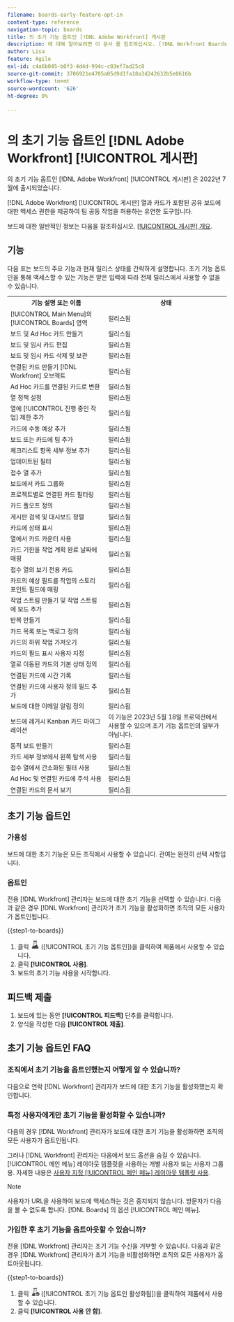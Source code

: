 ```yaml
---
filename: boards-early-feature-opt-in
content-type: reference
navigation-topic: boards
title: 의 초기 기능 옵트인 [!DNL Adobe Workfront] 게시판
description: 에 대해 알아보려면 이 문서 를 참조하십시오. [!DNL Workfront Boards] 초기 기능 옵트인.
author: Lisa
feature: Agile
exl-id: c4a6b045-b0f3-4d4d-994c-c03ef7ad25c8
source-git-commit: 3706921e4705a05d9d1fa18a3d242632b5e0616b
workflow-type: tm+mt
source-wordcount: '626'
ht-degree: 0%

---
```


# 의 초기 기능 옵트인 [!DNL Adobe Workfront] [!UICONTROL 게시판]

의 초기 기능 옵트인 [!DNL Adobe Workfront] [!UICONTROL 게시판] 은 2022년 7월에 출시되었습니다.

[!DNL Adobe Workfront] [!UICONTROL 게시판] 열과 카드가 포함된 공유 보드에 대한 액세스 권한을 제공하여 팀 공동 작업을 허용하는 유연한 도구입니다.

보드에 대한 일반적인 정보는 다음을 참조하십시오. [[!UICONTROL 게시판] 개요](/help/quicksilver/agile/boards-overview.md).

## 기능

다음 표는 보드의 주요 기능과 현재 릴리스 상태를 간략하게 설명합니다. 초기 기능 옵트인을 통해 액세스할 수 있는 기능은 받은 입력에 따라 전체 릴리스에서 사용할 수 없을 수 있습니다.

<table style="table-layout:auto"> 
 <tbody> 
  <tr> 
   <th><strong>기능 설명 또는 이름</strong></th>
   <th><strong>상태</strong></th> 
  </tr>
  <tr>
   <td>[!UICONTROL Main Menu]의 [!UICONTROL Boards] 영역</td>
   <td>릴리스됨</td>
  </tr>
    <tr>
   <td>보드 및 Ad Hoc 카드 만들기</td>
   <td>릴리스됨</td>
  </tr>
  <tr>
   <td>보드 및 임시 카드 편집</td>
   <td>릴리스됨</td>
  </tr>
  <tr>
   <td>보드 및 임시 카드 삭제 및 보관</td>
   <td>릴리스됨</td>
  </tr>
  <tr>
   <td>연결된 카드 만들기 [!DNL Workfront] 오브젝트</td>
   <td>릴리스됨</td>
  </tr>
  <tr>
   <td>Ad Hoc 카드를 연결된 카드로 변환</td>
   <td>릴리스됨</td>
  </tr>
  <tr>
   <td>열 정책 설정</td>
   <td>릴리스됨</td>
  </tr>
  <tr>
   <td>열에 [!UICONTROL 진행 중인 작업] 제한 추가</td>
   <td>릴리스됨</td>
  </tr>
  <tr>
   <td>카드에 수동 예상 추가</td>
   <td>릴리스됨</td>
  </tr>
  <tr>
   <td>보드 또는 카드에 팀 추가</td>
   <td>릴리스됨</td>
  </tr>
  <tr>
   <td>체크리스트 항목 세부 정보 추가</td>
   <td>릴리스됨</td>
  </tr>
  <tr>
   <td>업데이트된 필터</td>
   <td>릴리스됨</td>
  </tr>
  <tr>
   <td>접수 열 추가</td>
   <td>릴리스됨</td>
  </tr>
  <tr>
   <td>보드에서 카드 그룹화</td>
   <td>릴리스됨</td>
  </tr>
  <tr>
   <td>프로젝트별로 연결된 카드 필터링</td>
   <td>릴리스됨</td>
  </tr>
  <tr>
   <td>카드 폴오프 정의</td>
   <td>릴리스됨</td>
  </tr>
  <tr>
   <td>게시판 검색 및 대시보드 정렬</td>
   <td>릴리스됨</td>
  </tr>
  <tr>
   <td>카드에 상태 표시</td>
   <td>릴리스됨</td>
  </tr>
  <tr>
   <td>열에서 카드 카운터 사용</td>
   <td>릴리스됨</td>
  </tr>
  <tr>
   <td>카드 기한을 작업 계획 완료 날짜에 매핑</td>
   <td>릴리스됨</td>
  </tr>
  <tr>
   <td>접수 열의 보기 전용 카드</td>
   <td>릴리스됨</td>
  </tr>
  <tr>
   <td>카드의 예상 필드를 작업의 스토리 포인트 필드에 매핑</td>
   <td>릴리스됨</td>
  </tr>
  <tr>
   <td>작업 스트림 만들기 및 작업 스트림에 보드 추가</td>
   <td>릴리스됨</td>
  </tr>
  <tr>
   <td>반복 만들기</td>
   <td>릴리스됨</td>
  </tr>
  <tr>
   <td>카드 목록 또는 백로그 정의</td>
   <td>릴리스됨</td>
  </tr>
  <tr>
   <td>카드의 하위 작업 가져오기</td>
   <td>릴리스됨</td>
  </tr>
  <tr>
   <td>카드의 필드 표시 사용자 지정</td>
   <td>릴리스됨</td>
  </tr>  
  <tr>
   <td>열로 이동된 카드의 기본 상태 정의</td>
   <td>릴리스됨</td>
  </tr>
  <tr>
   <td>연결된 카드에 시간 기록</td>
   <td>릴리스됨</td>
  </tr>
  <tr>
   <td>연결된 카드에 사용자 정의 필드 추가</td>
   <td>릴리스됨</td>
  </tr>
  <tr>
   <td>보드에 대한 이메일 알림 정의</td>
   <td>릴리스됨</td>
  </tr>
  <tr>
   <td>보드에 레거시 Kanban 카드 마이그레이션</td>
   <td>이 기능은 2023년 5월 18일 프로덕션에서 사용할 수 있으며 초기 기능 옵트인의 일부가 아닙니다.</td>
  </tr>
  <tr>
   <td>동적 보드 만들기</td>
   <td>릴리스됨</td>
  </tr>
  <tr>
   <td>카드 세부 정보에서 왼쪽 탐색 사용</td>
   <td>릴리스됨</td>
  </tr>
  <tr>
   <td>접수 열에서 간소화된 필터 사용</td>
   <td>릴리스됨</td>
  </tr>
  <tr>
   <td>Ad Hoc 및 연결된 카드에 주석 사용</td>
   <td>릴리스됨</td>
  </tr>
  <tr>
   <td>연결된 카드의 문서 보기</td>
   <td>릴리스됨</td>
  </tr>
 </tbody>
</table>

## 초기 기능 옵트인

### 가용성

보드에 대한 초기 기능은 모든 조직에서 사용할 수 있습니다. 관여는 완전히 선택 사항입니다.

### 옵트인

전용 [!DNL Workfront] 관리자는 보드에 대한 초기 기능을 선택할 수 있습니다. 다음과 같은 경우 [!DNL Workfront] 관리자가 초기 기능을 활성화하면 조직의 모든 사용자가 옵트인됩니다.

{{step1-to-boards}}

1. 클릭 ![초기 기능 옵트인](assets/early-feature-opt-in-not-enabled.png) ([!UICONTROL 초기 기능 옵트인])을 클릭하여 제품에서 사용할 수 있습니다.
1. 클릭 **[!UICONTROL 사용]**.
1. 보드의 초기 기능 사용을 시작합니다.

## 피드백 제출

1. 보드에 있는 동안 **[!UICONTROL 피드백]** 단추를 클릭합니다.
1. 양식을 작성한 다음 **[!UICONTROL 제출]**.

## 초기 기능 옵트인 FAQ

### 조직에서 초기 기능을 옵트인했는지 어떻게 알 수 있습니까?

다음으로 연락 [!DNL Workfront] 관리자가 보드에 대한 초기 기능을 활성화했는지 확인합니다.

### 특정 사용자에게만 초기 기능을 활성화할 수 있습니까?

다음의 경우 [!DNL Workfront] 관리자가 보드에 대한 초기 기능을 활성화하면 조직의 모든 사용자가 옵트인됩니다.

그러나 [!DNL Workfront] 관리자는 다음에서 보드 옵션을 숨길 수 있습니다. [!UICONTROL 메인 메뉴] 레이아웃 템플릿을 사용하는 개별 사용자 또는 사용자 그룹용. 자세한 내용은 [사용자 지정 [!UICONTROL 메인 메뉴] 레이아웃 템플릿 사용](/help/quicksilver/administration-and-setup/customize-workfront/use-layout-templates/customize-main-menu.md).

>[!NOTE]
>
>사용자가 URL을 사용하여 보드에 액세스하는 것은 중지되지 않습니다. 방문자가 다음을 볼 수 없도록 합니다. [!DNL Boards] 의 옵션 [!UICONTROL 메인 메뉴].

### 가입한 후 초기 기능을 옵트아웃할 수 있습니까?

전용 [!DNL Workfront] 관리자는 초기 기능 수신을 거부할 수 있습니다. 다음과 같은 경우 [!DNL Workfront] 관리자가 초기 기능을 비활성화하면 조직의 모든 사용자가 옵트아웃됩니다.

{{step1-to-boards}}

1. 클릭 ![초기 기능 옵트인 활성화됨](assets/early-feature-opt-in-enabled.png) ([!UICONTROL 초기 기능 옵트인 활성화됨])을 클릭하여 제품에서 사용할 수 있습니다.
1. 클릭 **[!UICONTROL 사용 안 함]**.
